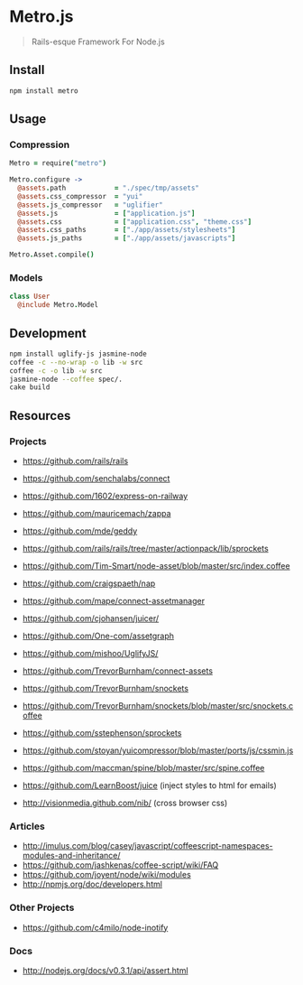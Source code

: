 # Metro.js

> Rails-esque Framework For Node.js

## Install

``` bash
npm install metro
```

## Usage

### Compression

``` coffeescript
Metro = require("metro")

Metro.configure ->
  @assets.path            = "./spec/tmp/assets"
  @assets.css_compressor  = "yui"
  @assets.js_compressor   = "uglifier"
  @assets.js              = ["application.js"]
  @assets.css             = ["application.css", "theme.css"]
  @assets.css_paths       = ["./app/assets/stylesheets"]
  @assets.js_paths        = ["./app/assets/javascripts"]

Metro.Asset.compile()
```

### Models

``` coffeescript
class User
  @include Metro.Model
```

## Development

``` bash
npm install uglify-js jasmine-node
coffee -c --no-wrap -o lib -w src
coffee -c -o lib -w src
jasmine-node --coffee spec/.
cake build
```

## Resources

### Projects

- https://github.com/rails/rails
- https://github.com/senchalabs/connect
- https://github.com/1602/express-on-railway
- https://github.com/mauricemach/zappa
- https://github.com/mde/geddy
- https://github.com/rails/rails/tree/master/actionpack/lib/sprockets
- https://github.com/Tim-Smart/node-asset/blob/master/src/index.coffee
- https://github.com/craigspaeth/nap
- https://github.com/mape/connect-assetmanager
- https://github.com/cjohansen/juicer/
- https://github.com/One-com/assetgraph
- https://github.com/mishoo/UglifyJS/
- https://github.com/TrevorBurnham/connect-assets
- https://github.com/TrevorBurnham/snockets
- https://github.com/TrevorBurnham/snockets/blob/master/src/snockets.coffee
- https://github.com/sstephenson/sprockets
- https://github.com/stoyan/yuicompressor/blob/master/ports/js/cssmin.js
- https://github.com/maccman/spine/blob/master/src/spine.coffee

- https://github.com/LearnBoost/juice (inject styles to html for emails)
- http://visionmedia.github.com/nib/ (cross browser css)

### Articles

- http://imulus.com/blog/casey/javascript/coffeescript-namespaces-modules-and-inheritance/
- https://github.com/jashkenas/coffee-script/wiki/FAQ
- https://github.com/joyent/node/wiki/modules
- http://npmjs.org/doc/developers.html

### Other Projects

- https://github.com/c4milo/node-inotify

### Docs

- http://nodejs.org/docs/v0.3.1/api/assert.html
